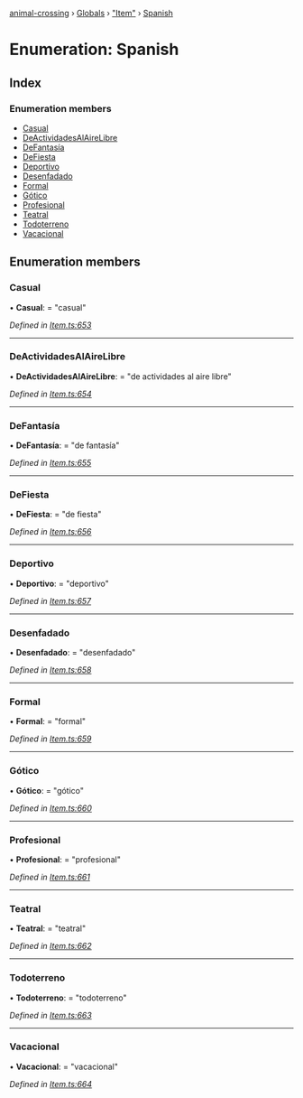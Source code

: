 [animal-crossing](../README.md) › [Globals](../globals.md) › ["Item"](../modules/_item_.md) › [Spanish](_item_.spanish.md)

# Enumeration: Spanish

## Index

### Enumeration members

* [Casual](_item_.spanish.md#casual)
* [DeActividadesAlAireLibre](_item_.spanish.md#deactividadesalairelibre)
* [DeFantasía](_item_.spanish.md#defantasía)
* [DeFiesta](_item_.spanish.md#defiesta)
* [Deportivo](_item_.spanish.md#deportivo)
* [Desenfadado](_item_.spanish.md#desenfadado)
* [Formal](_item_.spanish.md#formal)
* [Gótico](_item_.spanish.md#gótico)
* [Profesional](_item_.spanish.md#profesional)
* [Teatral](_item_.spanish.md#teatral)
* [Todoterreno](_item_.spanish.md#todoterreno)
* [Vacacional](_item_.spanish.md#vacacional)

## Enumeration members

###  Casual

• **Casual**: = "casual"

*Defined in [Item.ts:653](https://github.com/Norviah/animal-crossing/blob/e2f78c4/module/types/Item.ts#L653)*

___

###  DeActividadesAlAireLibre

• **DeActividadesAlAireLibre**: = "de actividades al aire libre"

*Defined in [Item.ts:654](https://github.com/Norviah/animal-crossing/blob/e2f78c4/module/types/Item.ts#L654)*

___

###  DeFantasía

• **DeFantasía**: = "de fantasía"

*Defined in [Item.ts:655](https://github.com/Norviah/animal-crossing/blob/e2f78c4/module/types/Item.ts#L655)*

___

###  DeFiesta

• **DeFiesta**: = "de fiesta"

*Defined in [Item.ts:656](https://github.com/Norviah/animal-crossing/blob/e2f78c4/module/types/Item.ts#L656)*

___

###  Deportivo

• **Deportivo**: = "deportivo"

*Defined in [Item.ts:657](https://github.com/Norviah/animal-crossing/blob/e2f78c4/module/types/Item.ts#L657)*

___

###  Desenfadado

• **Desenfadado**: = "desenfadado"

*Defined in [Item.ts:658](https://github.com/Norviah/animal-crossing/blob/e2f78c4/module/types/Item.ts#L658)*

___

###  Formal

• **Formal**: = "formal"

*Defined in [Item.ts:659](https://github.com/Norviah/animal-crossing/blob/e2f78c4/module/types/Item.ts#L659)*

___

###  Gótico

• **Gótico**: = "gótico"

*Defined in [Item.ts:660](https://github.com/Norviah/animal-crossing/blob/e2f78c4/module/types/Item.ts#L660)*

___

###  Profesional

• **Profesional**: = "profesional"

*Defined in [Item.ts:661](https://github.com/Norviah/animal-crossing/blob/e2f78c4/module/types/Item.ts#L661)*

___

###  Teatral

• **Teatral**: = "teatral"

*Defined in [Item.ts:662](https://github.com/Norviah/animal-crossing/blob/e2f78c4/module/types/Item.ts#L662)*

___

###  Todoterreno

• **Todoterreno**: = "todoterreno"

*Defined in [Item.ts:663](https://github.com/Norviah/animal-crossing/blob/e2f78c4/module/types/Item.ts#L663)*

___

###  Vacacional

• **Vacacional**: = "vacacional"

*Defined in [Item.ts:664](https://github.com/Norviah/animal-crossing/blob/e2f78c4/module/types/Item.ts#L664)*
